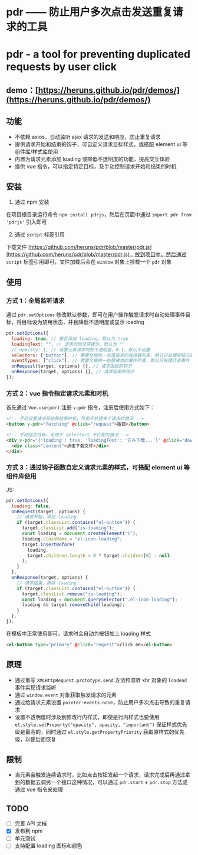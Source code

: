 # pdr —— 防止用户多次点击发送重复请求的工具

# pdr - a tool for preventing duplicated requests by user click

## demo：[https://heruns.github.io/pdr/demos/](https://heruns.github.io/pdr/demos/)

## 功能

- 不依赖 axios，自动监听 ajax 请求的发送和响应，防止重复请求
- 提供请求开始和结束的钩子，可自定义请求目标样式，或搭配 element ui 等组件库/样式库使用
- 内置为请求元素添加 loading 或降低不透明度的功能，提高交互体验
- 提供 vue 指令，可以指定特定目标，及手动控制请求开始和结束的时机

## 安装

1. 通过 npm 安装

在项目根目录运行命令 `npm install pdrjs`，然后在页面中通过 `import pdr from 'pdrjs'` 引入即可

2. 通过 `script` 标签引用

下载文件 [https://github.com/heruns/pdr/blob/master/pdr.js](https://github.com/heruns/pdr/blob/master/pdr.js)，放到项目中，然后通过 `script` 标签引用即可，文件加载后会在 `window` 对象上挂载一个 `pdr` 对象

## 使用

### 方式 1：全局监听请求

通过 `pdr.setOptions` 修改默认参数，即可在用户操作触发请求时自动处理事件目标，将目标设为禁用状态，并且降低不透明度或显示 loading

```js
pdr.setOptions({
  loading: true, // 是否添加 loading，默认为 true
  loadingText: "", // 请求时的文字提示，默认为 ""
  // opacity: 1, // 设置元素请求时的不透明度，0-1，默认不设置
  selectors: ["button"], // 需要全局统一处理请求的选择器列表，默认只处理按钮元素
  eventTypes: ["click"], // 需要全局统一处理请求的事件列表，默认只处理点击事件
  onRequest(target, options) {}, // 请求发起的钩子
  onResponse(target, options) {}, // 请求结束的钩子
});
```

### 方式 2：vue 指令指定请求元素和时机

首先通过 `Vue.use(pdr)` 注册 `v-pdr` 指令，注册后使用方式如下：

```html
<!-- 手动设置请求开始和结束时机，可用于处理多个请求的情况 -->
<button v-pdr="fetching" @click="request">按钮</button>

<!-- 手动指定目标，可用于 selectors 不匹配的情况 -->
<div v-pdr="{'loading': true, 'loadingText': '正在下载...'}" @click="download">
  <div class="content">点击下载文件</div>
</div>
```

### 方式 3：通过钩子函数自定义请求元素的样式，可搭配 element ui 等组件库使用

JS:

```js
pdr.setOptions({
  loading: false,
  onRequest(target, options) {
    // 请求开始，添加 loading
    if (target.classList.contains("el-button")) {
      target.classList.add("is-loading");
      const loading = document.createElement("i");
      loading.className = "el-icon-loading";
      target.insertBefore(
        loading,
        target.children.length > 0 ? target.children[0] : null
      );
    }
  },
  onResponse(target, options) {
    // 请求结束，移除 loading
    if (target.classList.contains("el-button")) {
      target.classList.remove("is-loading");
      const loading = document.querySelector(".el-icon-loading");
      loading && target.removeChild(loading);
    }
  },
});
```

在模板中正常使用即可，请求时会自动为按钮加上 loading 样式

```html
<el-button type="primary" @click="request">click me</el-button>
```

## 原理

- 通过重写 `XMLHttpRequest.prototype.send` 方法和监听 xhr 对象的 `loadend` 事件实现请求监听
- 通过 `window.event` 对象获取触发请求的元素
- 通过给请求元素设置 `pointer-events:none`，防止用户多次点击导致的重复请求
- 设置不透明度时涉及到修改行内样式，即使是行内样式也要使用 `el.style.setProperty("opacity", opacity, "important")` 保证样式优先级是最高的，同时通过 `el.style.getPropertyPriority` 获取原样式的优先级，以便后面恢复

## 限制

- 当元素会触发连续请求时，比如点击按钮发起一个请求，请求完成后再通过拿到的数据去调另一个接口这种情况，可以通过 `pdr.start` + `pdr.stop` 方法或通过 vue 指令来处理

## TODO

- [ ] 完善 API 文档
- [x] 发布到 npm
- [ ] 单元测试
- [ ] 支持配置 loading 图标和颜色
